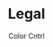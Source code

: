 ---
layout: other/legal
permalink: "/legal/"

title: Legal
description: Color Cntrl desc here
author: Color Cntrl
tags:
- color-cntrl
---
